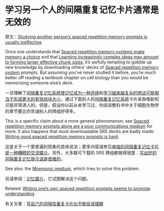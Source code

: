 # 学习另一个人的间隔重复记忆卡片通常是无效的

原文：[Studying another person’s spaced repetition memory prompts is usually ineffective](https://notes.andymatuschak.org/z38fLX4H8oq9eXKnZH7wk8qDXfBLg2bxVyA2M)

Once one understands that [Spaced repetition memory systems make memory a choice](https://notes.andymatuschak.org/z4bR1HVvDUhMXDm5SJB4Tiw4xGbrm9AfXWgbc) and that [Learning increasingly complex ideas may amount to forming larger effective chunk sizes](https://notes.andymatuschak.org/z8VFVdTR19snWjFMxnyNabBCbmeoWrQ287TdT), it’s awfully tempting to gobble up new knowledge by downloading others’ decks of [Spaced repetition memory system](https://notes.andymatuschak.org/z4eXdSMJFv2qVGXSUEKH4vdcHBrLHcFY1ZGfC) prompts. But assuming you’ve never studied it before, you’re much better off reading a textbook chapter on cell biology than you would be memorizing someone else’s deck.

一旦理解了[间隔重复记忆系统使记忆成为一种选择](https://notes.andymatuschak.org/z4bR1HVvDUhMXDm5SJB4Tiw4xGbrm9AfXWgbc)和[学习越来越复杂的想法可能相当于形成更大的有效组块大小](https://notes.andymatuschak.org/z8VFVdTR19snWjFMxnyNabBCbmeoWrQ287TdT)，通过下载别人的[间隔重复记忆系统](https://notes.andymatuschak.org/z4eXdSMJFv2qVGXSUEKH4vdcHBrLHcFY1ZGfC)卡片来吞噬新知识是非常诱人的。但是，假设你以前从未学习过，你阅读教科书中关于细胞生物学的章节要比你背诵别人的牌组好得多。

This is a specific claim about a more general phenomenon; see [Spaced repetition memory prompts alone are a poor communications medium](https://notes.andymatuschak.org/z1YhDPWyvzzkC79LFcF4DSTanKpEGpic8bAe) for more. It also happens that most downloadable SRS decks are badly made: [Writing good spaced repetition memory prompts is hard](https://notes.andymatuschak.org/z3ntJ7w9C3uapYp1m3gy2EK6PN788guzEoUNN).

这是关于一个更普遍的现象的具体说法；更多内容请参见[单独的间隔重复记忆卡片是一种糟糕的交流媒介](https://notes.andymatuschak.org/z1YhDPWyvzzkC79LFcF4DSTanKpEGpic8bAe)。另外，大多数可下载的 SRS 牌组都做得很差：[写出好的间隔重复记忆提示语是很难的](https://notes.andymatuschak.org/z3ntJ7w9C3uapYp1m3gy2EK6PN788guzEoUNN)。

See also: the [Mnemonic medium](https://notes.andymatuschak.org/z4rRX3qwSSJRsEkdXKwH2shamgHNeRthrMLiF), which tries to solve this problem.

另请参阅：[记忆媒介](https://notes.andymatuschak.org/z4rRX3qwSSJRsEkdXKwH2shamgHNeRthrMLiF)，它试图解决这个问题。

Related: [Writing one’s own spaced repetition prompts seems to promote understanding](https://notes.andymatuschak.org/z219EBYg9SbQzF372qudzgJpArt4Bmfhrczkg)

有关文章：[写自己的间隔性重复卡片似乎能促进理解](https://notes.andymatuschak.org/z219EBYg9SbQzF372qudzgJpArt4Bmfhrczkg)